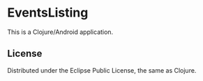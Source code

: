 # EventsListing

This is a Clojure/Android application.

## License

Distributed under the Eclipse Public License, the same as Clojure.

